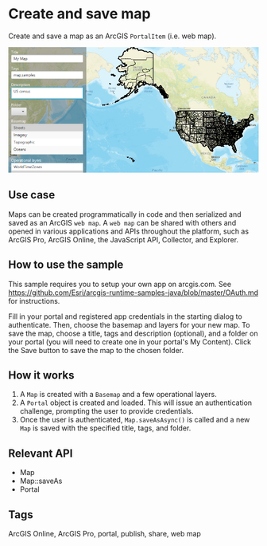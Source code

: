 # Create and save map

Create and save a map as an ArcGIS `PortalItem` (i.e. web map). 

![Image of create and save map](CreateAndSaveMap.png)

## Use case

Maps can be created programmatically in code and then serialized and saved as an ArcGIS `web map`. A `web map` can be shared with others and opened in various applications and APIs throughout the platform, such as ArcGIS Pro, ArcGIS Online, the JavaScript API, Collector, and Explorer.

## How to use the sample

This sample requires you to setup your own app on arcgis.com. See https://github.com/Esri/arcgis-runtime-samples-java/blob/master/OAuth.md for instructions.

Fill in your portal and registered app credentials in the starting dialog to authenticate. Then, choose the basemap and layers for your new map. To save the map, choose a title, tags and description (optional), and a folder on your portal (you will need to create one in your portal's My Content). Click the Save button to save the map to the chosen folder.

## How it works

1. A `Map` is created with a `Basemap` and a few operational layers.
2. A `Portal` object is created and loaded. This will issue an authentication challenge, prompting the user to provide credentials.
3. Once the user is authenticated, `Map.saveAsAsync()` is called and a new `Map` is saved with the specified title, tags, and folder.

## Relevant API

* Map
* Map::saveAs
* Portal

## Tags

ArcGIS Online, ArcGIS Pro, portal, publish, share, web map
